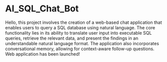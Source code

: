 # AI_SQL_Chat_Bot
Hello,
this project involves the creation of a web-based chat application that enables users to query a SQL database using natural language. The core functionality lies in its ability to translate user input into executable SQL queries, retrieve the relevant data, and present the findings in an understandable natural language format. The application also incorporates conversational memory, allowing for context-aware follow-up questions.
Web application has been launched!
